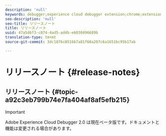 ```yaml
---
description: 'null'
keywords: debugger;experience cloud debugger extension;chrome;extension;release notes
seo-description: 'null'
seo-title: リリースノート
title: リリースノート
uuid: 47a5d6f3-c074-4ad5-ad4b-e6030496689b
translation-type: tm+mt
source-git-commit: 3dc1876c0516b7a81f68a207c6a1651bc95b17ab

---
```



# リリースノート {#release-notes}

## リリースノート {#topic-a92c3eb799b74e7fa404af8af5efb215}

>[!IMPORTANT]
>
>Adobe Experience Cloud Debugger 2.0 は現在ベータ版です。ドキュメントと機能は変更される場合があります。
